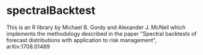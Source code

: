# spectralBacktest
This is an R library by Michael B. Gordy and Alexander J. McNeil which implements the methodology described in the paper "Spectral backtests of forecast distributions with application to risk management", arXiv:1708.01489
